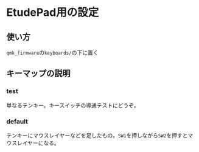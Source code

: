 # EtudePad用の設定
## 使い方
`qmk_firmware`の`keyboards/`の下に置く

## キーマップの説明

### test
単なるテンキー。キースイッチの導通テストにどうぞ。

### default
テンキーにマウスレイヤーなどを足したもの。`SW1`を押しながら`SW2`を押すとマウスレイヤーになる。
